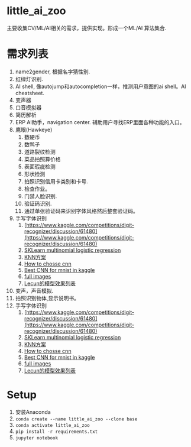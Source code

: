 # little_ai_zoo
主要收集CV/ML/AI相关的需求，提供实现。形成一个ML/AI 算法集合.

# 需求列表
1. name2gender, 根据名字猜性别.
2. 红绿灯识别.
3. AI shell, 像autojump和autocompletion一样，推测用户意图的ai shell。AI cheatsheet.
4. 变声器
5. 口音模拟器
6. 简历解析
7. ERP AI助手，navigation center. 辅助用户寻找ERP里面各种功能的入口。
1. 鹰眼(Hawkeye)
    1. 数硬币
    1. 数鸭子
    1. 道路裂纹检测
    1. 菜品拍照算价格
    2. 表面瑕疵检测
    3. 形状检测
    4. 拍照识别信用卡类别和卡号.
    5. 检查作业。
    6. 门禁人脸识别.
    7. 验证码识别.
    8. 通过单张验证码来识别字体风格然后整套验证码。
2. 手写字体识别
   1. [https://www.kaggle.com/competitions/digit-recognizer/discussion/61480](https://www.kaggle.com/competitions/digit-recognizer/discussion/61480)
   2. [SKLearn multinomial logistic regression](https://scikit-learn.org/stable/auto_examples/linear_model/plot_sparse_logistic_regression_mnist.html)
   3. [KNN方案](https://www.kaggle.com/code/cdeotte/mnist-perfect-100-using-knn)
   4. [How to chosse cnn](https://www.kaggle.com/code/cdeotte/how-to-choose-cnn-architecture-mnist)
   5. [Best CNN for mnist in kaggle](https://www.kaggle.com/code/cdeotte/25-million-images-0-99757-mnist)
   6. [full images](http://yann.lecun.com/exdb/mnist/)
   7. [Lecun的模型效果列表](https://yann.lecun.com/exdb/mnist/)
3. 变声，声音模拟.
4. 拍照识别物体,显示说明书。
5. 手写字体识别
   1. [https://www.kaggle.com/competitions/digit-recognizer/discussion/61480](https://www.kaggle.com/competitions/digit-recognizer/discussion/61480)
   2. [SKLearn multinomial logistic regression](https://scikit-learn.org/stable/auto_examples/linear_model/plot_sparse_logistic_regression_mnist.html)
   3. [KNN方案](https://www.kaggle.com/code/cdeotte/mnist-perfect-100-using-knn)
   4. [How to chosse cnn](https://www.kaggle.com/code/cdeotte/how-to-choose-cnn-architecture-mnist)
   5. [Best CNN for mnist in kaggle](https://www.kaggle.com/code/cdeotte/25-million-images-0-99757-mnist)
   6. [full images](http://yann.lecun.com/exdb/mnist/)
   7. [Lecun的模型效果列表](https://yann.lecun.com/exdb/mnist/)


# Setup

1. 安装Anaconda
2. `conda create --name little_ai_zoo --clone base`
3. `conda activate little_ai_zoo`
4. `pip install -r requirements.txt`
5. `jupyter notebook`
